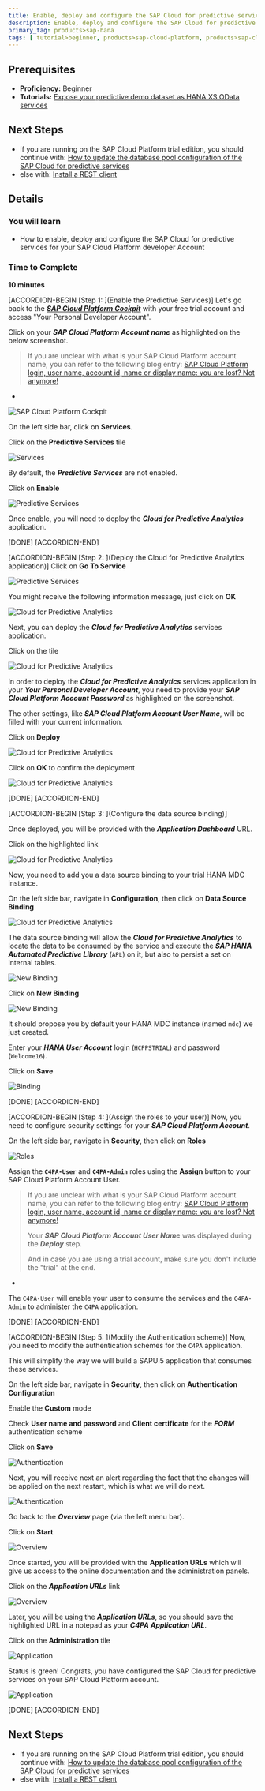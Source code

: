 ```yaml
---
title: Enable, deploy and configure the SAP Cloud for predictive services
description: Enable, deploy and configure the SAP Cloud for predictive services
primary_tag: products>sap-hana
tags: [ tutorial>beginner, products>sap-cloud-platform, products>sap-cloud-for-predictive-service]
---
```


## Prerequisites
- **Proficiency:** Beginner
- **Tutorials:** [Expose your predictive demo dataset as HANA XS OData services](http://www.sap.com/developer/tutorials/hcpps-hana-dataset-odata.html)

## Next Steps
- If you are running on the SAP Cloud Platform trial edition, you should continue with:
  [How to update the database pool configuration of the SAP Cloud for predictive services](https://www.sap.com/developer/how-tos/2017/03/hcpps-ps-configure-dbpool.html)
- else with:
  [Install a REST client](http://www.sap.com/developer/tutorials/hcpps-rest-client-install.html)

## Details
### You will learn
- How to enable, deploy and configure the SAP Cloud for predictive services for your SAP Cloud Platform developer Account

### Time to Complete
  **10 minutes**

[ACCORDION-BEGIN [Step 1: ](Enable the Predictive Services)]
Let's go back to the [***SAP Cloud Platform Cockpit***](http://account.hanatrial.ondemand.com/cockpit) with your free trial account and access "Your Personal Developer Account".

Click on your ***SAP Cloud Platform Account name*** as highlighted on the below screenshot.

> If you are unclear with what is your SAP Cloud Platform account name, you can refer to the following blog entry: [SAP Cloud Platform login, user name, account id, name or display name: you are lost? Not anymore!](https://blogs.sap.com/2017/01/31/sap-hana-cloud-platform-trial-login-name-user-name-account-name-account-identifier-you-are-lost-not-anymore/)

-

![SAP Cloud Platform Cockpit](01.png)

On the left side bar, click on **Services**.

Click on the **Predictive Services** tile

![Services](02.png)

By default, the ***Predictive Services*** are not enabled.

Click on **Enable**

![Predictive Services](03.png)

Once enable, you will need to deploy the ***Cloud for Predictive Analytics*** application.

[DONE]
[ACCORDION-END]

[ACCORDION-BEGIN [Step 2: ](Deploy the Cloud for Predictive Analytics application)]
Click on **Go To Service**

![Predictive Services](04.png)

You might receive the following information message, just click on **OK**

![Cloud for Predictive Analytics](05.png)

Next, you can deploy the ***Cloud for Predictive Analytics*** services application.

Click on the tile

![Cloud for Predictive Analytics](06.png)

In order to deploy the ***Cloud for Predictive Analytics*** services application in your ***Your Personal Developer Account***, you  need to provide your ***SAP Cloud Platform Account Password*** as highlighted on the screenshot.

The other settings, like ***SAP Cloud Platform Account User Name***, will be filled with your current information.

Click on **Deploy**

![Cloud for Predictive Analytics](07.png)

Click on **OK** to confirm the deployment

![Cloud for Predictive Analytics](08.png)

[DONE]
[ACCORDION-END]

[ACCORDION-BEGIN [Step 3: ](Configure the data source binding)]

Once deployed, you will be provided with the ***Application Dashboard*** URL.

Click on the highlighted link

![Cloud for Predictive Analytics](09.png)

Now, you need to add you a data source binding to your trial HANA MDC instance.

On the left side bar, navigate in **Configuration**, then click on **Data Source Binding**

![Cloud for Predictive Analytics](10.png)

The data source binding will allow the ***Cloud for Predictive Analytics*** to locate the data to be consumed by the service and execute the ***SAP HANA Automated Predictive Library*** (`APL`) on it, but also to persist a set on internal tables.

![New Binding](12.png)

Click on **New Binding**

![New Binding](11.png)

It should propose you by default your HANA MDC instance (named `mdc`) we just created.

Enter your ***HANA User Account*** login (`HCPPSTRIAL`) and password (`Welcome16`).

Click on **Save**

![Binding](13.png)

[DONE]
[ACCORDION-END]

[ACCORDION-BEGIN [Step 4: ](Assign the roles to your user)]
Now, you need to configure security settings for your ***SAP Cloud Platform Account***.

On the left side bar, navigate in **Security**, then click on **Roles**  

![Roles](14.png)

Assign the **`C4PA-User`** and **`C4PA-Admin`** roles using the **Assign** button to your SAP Cloud Platform Account User.

> If you are unclear with what is your SAP Cloud Platform account name, you can refer to the following blog entry: [SAP Cloud Platform login, user name, account id, name or display name: you are lost? Not anymore!](https://blogs.sap.com/2017/01/31/sap-hana-cloud-platform-trial-login-name-user-name-account-name-account-identifier-you-are-lost-not-anymore/)
>
> Your ***SAP Cloud Platform Account User Name*** was displayed during the ***Deploy*** step.
>
> And in case you are using a trial account, make sure you don't include the "trial" at the end.

-

The `C4PA-User` will enable your user to consume the services and the `C4PA-Admin` to administer the `C4PA` application.

[DONE]
[ACCORDION-END]

[ACCORDION-BEGIN [Step 5: ](Modify the Authentication scheme)]
Now, you need to modify the authentication schemes for the `C4PA` application.

This will simplify the way we will build a SAPUI5 application that consumes these services.

On the left side bar, navigate in **Security**, then click on **Authentication Configuration**

Enable the **Custom** mode

Check **User name and password** and **Client certificate** for the ***FORM*** authentication scheme

Click on **Save**

![Authentication](15.png)

Next, you will receive next an alert regarding the fact that the changes will be applied on the next restart, which is what we will do next.

![Authentication](16.png)

Go back to the ***Overview*** page (via the left menu bar).

Click on **Start**

![Overview](17.png)

Once started, you will be provided with the **Application URLs** which will give us access to the online documentation and the administration panels.

Click on the ***Application URLs*** link

![Overview](18.png)

Later, you will be using the ***Application URLs***, so you should save the highlighted URL in a notepad as your ***C4PA Application URL***.

Click on the **Administration** tile

![Application](19.png)

Status is green! Congrats, you have configured the SAP Cloud for predictive services on your SAP Cloud Platform account.

![Application](20.png)   

[DONE]
[ACCORDION-END]

## Next Steps
- If you are running on the SAP Cloud Platform trial edition, you should continue with:
  [How to update the database pool configuration of the SAP Cloud for predictive services](https://www.sap.com/developer/how-tos/2017/03/hcpps-ps-configure-dbpool.html)
- else with:
  [Install a REST client](http://www.sap.com/developer/tutorials/hcpps-rest-client-install.html)
